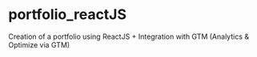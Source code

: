 # portfolio_reactJS
Creation of a portfolio using ReactJS + Integration with GTM (Analytics &amp; Optimize via GTM)

